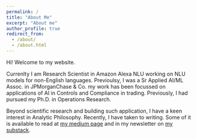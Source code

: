 ```yaml
---
permalink: /
title: "About Me"
excerpt: "About me"
author_profile: true
redirect_from: 
  - /about/
  - /about.html
---
```


Hi! Welcome to my website.

Currenlty I am Research Scientist in Amazon Alexa NLU working on NLU models for non-English languages. Previoulsy, I was a Sr Applied AI/ML Assoc. in JPMorganChase & Co. my work has been focussed on applications of AI in Controls and Compliance in trading. 
Previously, I had pursued my Ph.D. in Operations Research. 

Beyond scientific research and building such application, I have a keen interest in Analytic Philosophy. Recently, I have taken to writing. Some of it is available to read at [my medium page](https://medium.com/@abhinavkhr30) and in my newsletter on [my substack](https://abhinavkhare.substack.com/). 
